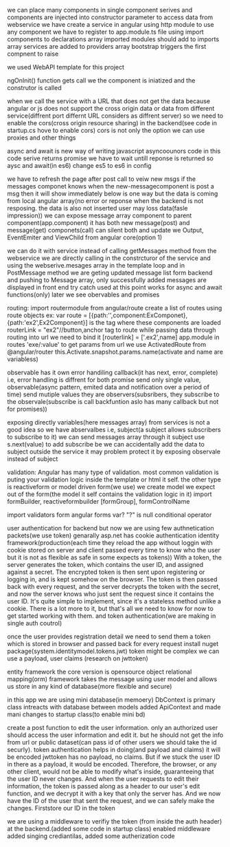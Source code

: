 we can place many components in single component
serives and components are injected into constructor parameter
to access data from webservice we have create a service in angular using http module
to use any component we have to register to app.module.ts file using import
components to declarations array
imported modules should add to imports array
services are added to providers array
bootstrap triggers the first compnent to raise

we used WebAPI template for this project

ngOnInit() function gets call we the component is iniatized and the construtor is called

when we call the service with a URL that does not get the data because angular or js does not support the cross origin data or data from different service(diffrent port differnt URL considers as diffrent server) so we need to enable the cors(cross origin resource sharing) in the backend(see code in startup.cs hove to enable cors) cors is not only the option we can use proxies and other things 

async and await is new way of writing javascript asyncoounors code
in this code serive returns promise we have to wait untill reponse is returned so aysc and await(in es6) change es5 to es6 in config

we have to refresh the page after post call to veiw new msgs
if the messages componet knows when the new-messagecomponent is post a msg then it will show immediately
below is one way but the data is coming from local angular array(no error or reponse when the backend is not resposing. the data is also not inserted user may loss data(fasle impression))
we can expose message array component to parent component(app.component) it has both new message(post) and message(get) componets(call) can silent both and update
we Output, EventEmiter and ViewChild from angular core(option 1)

we can do it with service
instead of calling getMessages method from the webservice we are directly calling in the constrcturor of the service and using the webserive.mesages array in the template loop
and in PostMessage method we are geting updated message list form backend and pushing to Message array, only successfully added messages are displayed in front end
try catch used at this point works for async and await functions(only) later we see obervables and promises

routing:
import routermodule from angular/route
create a list of routes using route objects
ex: var route = [{path:'',component:ExComponet}, {path:'ex2',Ex2Component}]
<router-outlet>is the tag where these components are loaded
routerLink = "ex2"//button,anchor tag to route
while passing data through routing into url we need to bind it [routerlink] = ['.ex2',name]
app.module in routes 'exe/:value'
to get params from url we use ActivatedRoute from @angular/router
this.Activate.snapshot.params.name(activate and name are variabless)



observable has it own error handiling callback(it has next, error, complete) i.e, error handling is diffrent for both
promise send only single value, observable(async pattern, emited data and notification over a period of time) send mutiple values they are observers(subsribers, they subscribe to the observale(subscribe is call backfuntion aslo has many callback but not for promises))

exposing directly variables(here messages array) from services is not a good idea so we have abservalbes i.e, subject(a subject allows subscribers to subscribe to it) we can send messages array through it
subject use s.next(value) to add subscribe be we can accidentally add the data to subject outside the service it may problem protect it by exposing observale instead of subject


validation:
Angular has many type of validation. most common validation is puting your validation logic inside the template or html it self. the other type is reactiveform or model driven form(we use)
we create model we expect out of the form(the model it self contains the validation logic in it)
import formBuilder, reactiveformbuilder [formGroup], formControlName

import validators form angular forms
var? "?" is null conditional operator

user authentication for backend
but now we are using few authnetication packets(we use token)
genarally asp.net has cookie authentication identity framework(production(each time they reload the app without loggin with cookie stored on server and client passed every time to know who the user but it is not as flexible as safe in some expects as tokens))
 With a token, the server generates the token, which contains the user ID, and assigned against a secret. The encrypted token is then sent upon registering or logging in, and is kept somehow on the browser. The token is then passed back with every request, and the server decrypts the token with the secret, and now the server knows who just sent the request since it contains the user ID. It's quite simple to implement, since it's a stateless method unlike a cookie. There is a lot more to it, but that's all we need to know for now to get started working with them. 
and token authentication(we are making in single auth coutrol)

once the user provides registration detail we need to send them a token which is stored in browser and passed back for every request
install nuget package(system.identitymodel.tokens.jwt)
token might be complex we can use a payload, user claims (research on jwttoken)

entity framework the core version is opensource object relational mapping(orm) framework takes the message using user model and allows us store in any kind of database(more flexible and secure)

in this app we are using mini database(in memoery)
DbContext is primary class intreacts with database between models
added ApiContext and made mani changes to startup class(to enable mini bd)

create a post function to edit the user information. only an authorized user should access the user information and edit it. but he should not get the info from url or public dataset(can pass id of other users we should take the id securly). token authentication helps in doing(and payload and claims) it will be encoded
jwttoken has no payload, no claims. But if we stuck the user ID in there as a payload, it would be encoded. Therefore, the browser, or any other client, would not be able to modify what's inside, guaranteeing that the user ID never changes. And when the user requests to edit their information, the token is passed along as a header to our user's edit function, and we decrypt it with a key that only the server has. And we now have the ID of the user that sent the request, and we can safely make the changes. Firststore our ID in the token

we are using a middleware to verifiy the token (from inside the auth header) at the backend.(added some code in startup class)
enabled middleware
added singing crediantilas, added some autherization code
